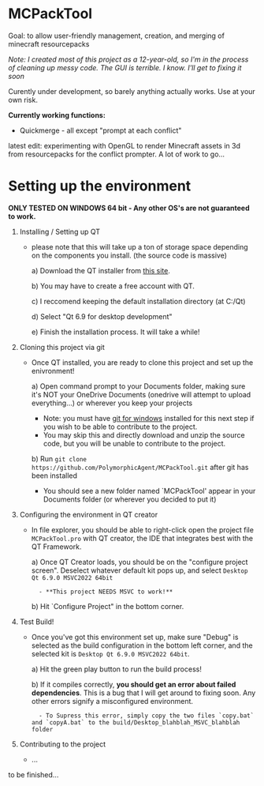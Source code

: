 # MCPackTool

Goal: to allow user-friendly management, creation, and merging of minecraft resourcepacks

*Note: I created most of this project as a 12-year-old, so I'm in the process of cleaning up messy code. The GUI is terrible. I know. I'll get to fixing it soon*

Curently under development, so barely anything actually works. Use at your own risk.

**Currently working functions:**
- Quickmerge - all except "prompt at each conflict"


latest edit: experimenting with OpenGL to render Minecraft assets in 3d from resourcepacks for the conflict prompter. A lot of work to go...


# Setting up the environment

**ONLY TESTED ON WINDOWS 64 bit - Any other OS's are not guaranteed to work.**

1) Installing / Setting up QT

    - please note that this will take up a ton of storage space depending on the components you install. (the source code is massive)

        a) Download the QT installer from [this site](https://www.qt.io/download-qt-installer-oss).
        
        b) You may have to create a free account with QT.
        
        c) I reccomend keeping the default installation directory (at C:/Qt)
        
        d) Select "Qt 6.9 for desktop development"
        
        e) Finish the installation process. It will take a while!

2) Cloning this project via git

    - Once QT installed, you are ready to clone this project and set up the enivronment!

        a) Open command prompt to your Documents folder, making sure it's NOT your OneDrive Documents (onedrive will attempt to upload everything...) or wherever you keep your projects

        - Note: you must have [git for windows](https://git-scm.com/downloads/win) installed for this next step if you wish to be able to contribute to the project. 
        - You may skip this and directly download and unzip the source code, but you will be unable to contribute to the project.
        
        b) Run `git clone https://github.com/PolymorphicAgent/MCPackTool.git` after git has been installed
        - You should see a new folder named `MCPackTool' appear in your Documents folder (or wherever you decided to put it) 
        
3) Configuring the environment in QT creator
    - In file explorer, you should be able to right-click open the project file `MCPackTool.pro` with QT creator, the IDE that integrates best with the QT Framework.
    
        a) Once QT Creator loads, you should be on the "configure project screen". Deselect whatever default kit pops up, and select `Desktop Qt 6.9.0 MSVC2022 64bit`

            - **This project NEEDS MSVC to work!**

        b) Hit `Configure Project" in the bottom corner.
        
4) Test Build!
    - Once you've got this environment set up, make sure "Debug" is selected as the build configuration in the bottom left corner, and the selected kit is `Desktop Qt 6.9.0 MSVC2022 64bit`.
    
        a) Hit the green play button to run the build process!
        
        b) If it compiles correctly, **you should get an error about failed dependencies**. This is a bug that I will get around to fixing soon. Any other errors signify a misconfigured environment.
            
            - To Supress this error, simply copy the two files `copy.bat` and `copyA.bat` to the build/Desktop_blahblah_MSVC_blahblah folder

5) Contributing to the project
    - ...

to be finished...
